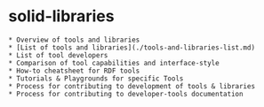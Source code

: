 # solid-libraries

    * Overview of tools and libraries
    * [List of tools and libraries](./tools-and-libraries-list.md)
    * List of tool developers
    * Comparison of tool capabilities and interface-style
    * How-to cheatsheet for RDF tools
    * Tutorials & Playgrounds for specific Tools
    * Process for contributing to development of tools & libraries
    * Process for contributing to developer-tools documentation


